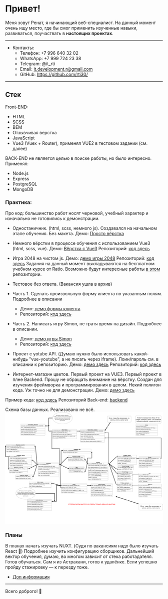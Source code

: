 # Привет!
Меня зовут Ренат, я начинающий веб-специалист. На данный момент очень ищу место, где бы смог применить изученные навыки, развиваться, поучаствать в __настоящих проектах__.
___
* Контакты:
    * Телефон: +7 996 640 32 02
    * WhatsApp: +7 999 724 23 38
    * Telegram: @it_rti
    * Email: it.development.r@gmail.com
    * GitHub: https://github.com/rti30/
___
## Стек
Front-END:

* HTML
* SCSS
* BEM
* Отзывчивая верстка
* JavaScript
* Vue3 (Vuex + Router), применял VUE2 в тестовом задании (см. далее)


BACK-END не является целью в поиске работы, но было интересно. Применял:

* Node.js
* Express
* PostgreSQL
* MongoDB

### Практика: 
Про код: большинство работ носят черновой, учебный характер и изначально не готовились к демонстрации.
*	Одностаничник. (html, scss, немного js). Создавался на начальном этапе обучения. Без макета.
Демо: [Просто вёрстка](https://rti30.github.io/cafeOld/)
*	Немного вёрстки в процессе обучения с использованием Vue3 (html, scss, vue). 
Демо: [Вёрстка c Vue3](https://rti30.github.io/knife-demo/)
Репозиторий: [код здесь](https://github.com/rti30/Knife/)

*	Игра 2048 на чистом js. 
Демо: [демо игры 2048](https://module2-demo.vercel.app/)
Репозиторий: [код здесь](https://github.com/rti30/rat/tree/main/m2)
Задания на данный момент выкладываются на бесплатном учебном курсе от Ratio. Возможно будут интересные работы [в этом](https://github.com/rti30/rat) репозитории.

*	Тестовое без ответа. (Вакансия ушла в архив) 
* Часть 1. Сделать произвольную форму клиента по указанным полям. Подробнее в описании
   * Демо: [демо формы клиента]( https://rti30.github.io/demo-med-part1/)
  * Репозиторий: [код здесь](https://github.com/rti30/task-med/tree/main/part1)
* Часть 2. Написать игру Simon, не тратя время на дизайн. Подробнее в описании.
    * Демо: [демо игры Simon](https://rti30.github.io/demo-med-part2/)
   * Репозиторий: [код здесь](https://github.com/rti30/task-med/tree/main/part2)

*	Проект с yotube API. (Думаю нужно было использовать какой-нибудь "vue-youtube", а не писать через iframe). Лоин/пароль см. в описании к репозиторию. 
Демо: [демо здесь](https://rti30.github.io/test-task-1-demo/)
Репозиторий: [код здесь](https://github.com/rti30/task-test-1)


*	Интернет-магазин цветов. Первый проект на VUE3. Первый проект в плне Backend. Прошу не обращать внимание на вёрстку. Создан для изучения фреймворка и программирования в целом. Некий полигон кода. Уж точно не для демонстрации. 
Демо: [демо здесь](https://flowerfront.herokuapp.com/)

Пример кода:  [код здесь](https://github.com/rti30/flower-front.git)
Репозиторий Back-end: [backend](https://github.com/rti30/flower-back)


Схема базы данных. Реализовано не всё. 
![](Диаграмма.png)

### Планы

В планах начать изучать NUXT.  (Судя по вакансиям надо было изучать React 🌝) Подробнее изучить конфигурацию сборщиков. Дальнейший вектор обучения, думаю, во многом зависит от стека работадателя. Готов обучаться.
Сам я из Астрахани, готов к удалёнке. Если успешно пройду стажировку — к перезду тоже.
* [Доп информация](https://drive.google.com/file/d/1ygGz3bWQ4RM8TkQSs6tfbMhprEcWtBRY/view?usp=sharing)
---
Всего доброго! 👋
